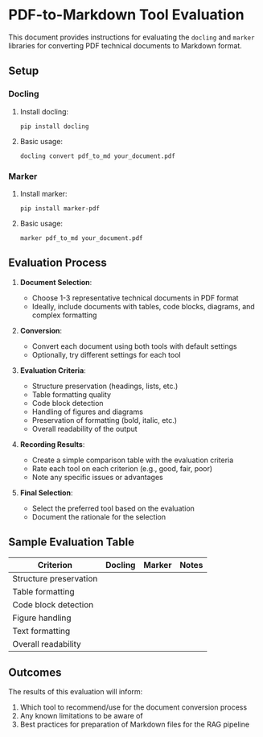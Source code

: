 # PDF-to-Markdown Tool Evaluation

This document provides instructions for evaluating the `docling` and `marker` libraries for converting PDF technical documents to Markdown format.

## Setup

### Docling
1. Install docling:
   ```
   pip install docling
   ```
2. Basic usage:
   ```
   docling convert pdf_to_md your_document.pdf
   ```

### Marker
1. Install marker:
   ```
   pip install marker-pdf
   ```
2. Basic usage:
   ```
   marker pdf_to_md your_document.pdf
   ```

## Evaluation Process

1. **Document Selection**:
   - Choose 1-3 representative technical documents in PDF format
   - Ideally, include documents with tables, code blocks, diagrams, and complex formatting

2. **Conversion**:
   - Convert each document using both tools with default settings
   - Optionally, try different settings for each tool

3. **Evaluation Criteria**:
   - Structure preservation (headings, lists, etc.)
   - Table formatting quality
   - Code block detection
   - Handling of figures and diagrams
   - Preservation of formatting (bold, italic, etc.)
   - Overall readability of the output

4. **Recording Results**:
   - Create a simple comparison table with the evaluation criteria
   - Rate each tool on each criterion (e.g., good, fair, poor)
   - Note any specific issues or advantages

5. **Final Selection**:
   - Select the preferred tool based on the evaluation
   - Document the rationale for the selection

## Sample Evaluation Table

| Criterion | Docling | Marker | Notes |
|-----------|---------|--------|-------|
| Structure preservation | | | |
| Table formatting | | | |
| Code block detection | | | |
| Figure handling | | | |
| Text formatting | | | |
| Overall readability | | | |

## Outcomes

The results of this evaluation will inform:
1. Which tool to recommend/use for the document conversion process
2. Any known limitations to be aware of
3. Best practices for preparation of Markdown files for the RAG pipeline
